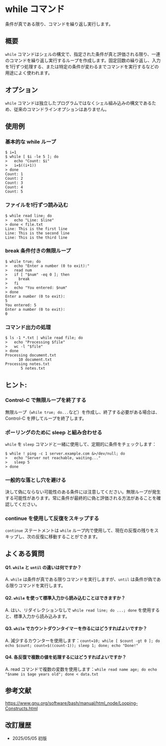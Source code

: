 # while コマンド

条件が真である限り、コマンドを繰り返し実行します。

## 概要

`while` コマンドはシェルの構文で、指定された条件が真と評価される限り、一連のコマンドを繰り返し実行するループを作成します。固定回数の繰り返し、入力を1行ずつ処理する、または特定の条件が変わるまでコマンドを実行するなどの用途によく使われます。

## オプション

`while` コマンドは独立したプログラムではなくシェル組み込みの構文であるため、従来のコマンドラインオプションはありません。

## 使用例

### 基本的な while ループ

```console
$ i=1
$ while [ $i -le 5 ]; do
>   echo "Count: $i"
>   i=$((i+1))
> done
Count: 1
Count: 2
Count: 3
Count: 4
Count: 5
```

### ファイルを1行ずつ読み込む

```console
$ while read line; do
>   echo "Line: $line"
> done < file.txt
Line: This is the first line
Line: This is the second line
Line: This is the third line
```

### break 条件付きの無限ループ

```console
$ while true; do
>   echo "Enter a number (0 to exit):"
>   read num
>   if [ "$num" -eq 0 ]; then
>     break
>   fi
>   echo "You entered: $num"
> done
Enter a number (0 to exit):
5
You entered: 5
Enter a number (0 to exit):
0
```

### コマンド出力の処理

```console
$ ls -1 *.txt | while read file; do
>   echo "Processing $file"
>   wc -l "$file"
> done
Processing document.txt
      10 document.txt
Processing notes.txt
       5 notes.txt
```

## ヒント:

### Control-C で無限ループを終了する

無限ループ（`while true; do...`など）を作成し、終了する必要がある場合は、Control-C を押してループを終了します。

### ポーリングのために sleep と組み合わせる

`while` を `sleep` コマンドと一緒に使用して、定期的に条件をチェックします：

```console
$ while ! ping -c 1 server.example.com &>/dev/null; do
>   echo "Server not reachable, waiting..."
>   sleep 5
> done
```

### 一般的な落とし穴を避ける

決して偽にならない可能性のある条件には注意してください。無限ループが発生する可能性があります。常に条件が最終的に偽と評価される方法があることを確認してください。

### continue を使用して反復をスキップする

`continue` ステートメントは `while` ループ内で使用して、現在の反復の残りをスキップし、次の反復に移動することができます。

## よくある質問

#### Q1. `while` と `until` の違いは何ですか？
A. `while` は条件が真である限りコマンドを実行しますが、`until` は条件が偽である限りコマンドを実行します。

#### Q2. `while` を使って標準入力から読み込むことはできますか？
A. はい、リダイレクションなしで `while read line; do ...; done` を使用すると、標準入力から読み込みます。

#### Q3. `while` でカウントダウンタイマーを作るにはどうすればよいですか？
A. 減少するカウンターを使用します：`count=10; while [ $count -gt 0 ]; do echo $count; count=$((count-1)); sleep 1; done; echo "Done!"`

#### Q4. 各反復で複数の値を処理するにはどうすればよいですか？
A. read コマンドで複数の変数を使用します：`while read name age; do echo "$name is $age years old"; done < data.txt`

## 参考文献

https://www.gnu.org/software/bash/manual/html_node/Looping-Constructs.html

## 改訂履歴

- 2025/05/05 初版